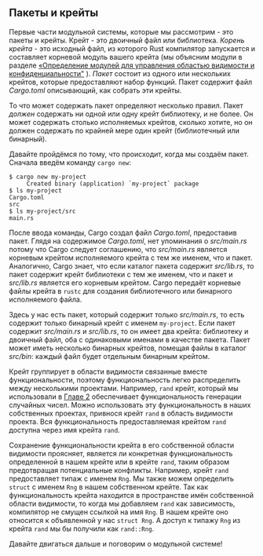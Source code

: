 ## Пакеты и крейты

Первые части модульной системы, которые мы рассмотрим - это пакеты и крейты. Крейт - это двоичный файл или библиотека. *Корень крейта* - это исходный файл, из которого Rust компилятор запускается и составляет корневой модуль вашего крейта (мы объясним модули в разделе [«Определение модулей для управления областью видимости и конфиденциальности"] <!-- ignore -->). *Пакет* состоит из одного или нескольких крейтов, которые предоставляют набор функций. Пакет содержит файл *Cargo.toml* описывающий, как собрать эти крейты.

То что может содержать пакет определяют несколько правил. Пакет *должен* содержать ни одной или одну крейт библиотеку, и не более. Он может содержать столько исполняемых крейтов, сколько  хотите, но он должен содержать по крайней мере один крейт (библиотечный или бинарный).

Давайте пройдёмся по тому, что происходит, когда мы создаём пакет. Сначала введём команду `cargo new`:

```console
$ cargo new my-project
     Created binary (application) `my-project` package
$ ls my-project
Cargo.toml
src
$ ls my-project/src
main.rs
```

После ввода команды, Cargo создал файл *Cargo.toml*, предоставив пакет. Глядя на содержимое *Cargo.toml*, нет упоминания о *src/main.rs* потому что Cargo следует соглашению, что *src/main.rs* является корневым крейтом исполняемого крейта с тем же именем, что и пакет. Аналогично, Cargo знает, что если каталог пакета содержит *src/lib.rs*, то пакет содержит крейт библиотеки с тем же именем, что и пакет и *src/lib.rs* является его корневым крейтом. Cargo передаёт корневые файлы крейта в `rustc` для создания библиотечного или бинарного исполняемого файла.

Здесь у нас есть пакет, который содержит только *src/main.rs*, то есть содержит только бинарный крейт с именем `my-project`. Если пакет содержит *src/main.rs* и *src/lib.rs*, то он имеет два крейта: библиотеку и двоичный файл, оба с одинаковыми именами в качестве пакета. Пакет может иметь несколько бинарных крейтов, помещая файлы в каталог *src/bin*: каждый файл будет отдельным бинарным крейтом.

Крейт группирует  в области видимости связанные вместе функциональности, поэтому функциональность легко распределить между несколькими проектами. Например, `rand` крейт, который мы использовали в [Главе 2]<!-- ignore --> обеспечивает функциональность генерации случайных чисел. Можно использовать эту функциональность в наших собственных проектах, привнося крейт `rand` в область видимости проекта. Вся функциональность предоставляемая крейтом `rand` доступна через имя крейта `rand`.

Сохранение функциональности крейта в его собственной области видимости проясняет, является ли конкретная функциональность определенной в нашем крейте или в крейте `rand`, таким образом предотвращая потенциальные конфликты. Например, крейт  `rand` предоставляет типаж с именем `Rng`. Мы также можем определить `struct` с именем `Rng` в нашем собственном крейте. Так как функциональность крейта находится в пространстве имён собственной области видимости, то когда мы добавляем `rand` как зависимость, компилятор не смущен ссылкой на имя `Rng`. В нашем крейте оно относится к объявленной у нас `struct Rng`. А доступ к типажу <code>Rng</code> из крейта <code>rand</code> мы бы получили как <code>rand::Rng</code>.

Давайте двигаться дальше и поговорим о модульной системе!


[«Определение модулей для управления областью видимости и конфиденциальности"]: ch07-02-defining-modules-to-control-scope-and-privacy.html
[Главе 2]: ch02-00-guessing-game-tutorial.html#generating-a-random-number